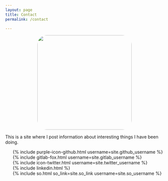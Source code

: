 ```yaml
---
layout: page
title: Contact
permalink: /contact

---
```


<style>
img {
    border-radius: 10%;
    display: block;
    margin: 0 auto;
}
</style>
<img src="../static/JBC_PA.jpg" width="300">

This is a site where I post information about interesting things I have been doing.

<ul style="list-style: none;">
<li>{% include purple-icon-github.html username=site.github_username %}</li>
<li>{% include gitlab-fox.html username=site.gitlab_username %}</li>
<li>{% include icon-twitter.html username=site.twitter_username %}</li>
<li>{% include linkedin.html %}</li>
<li>{% include so.html so_link=site.so_link username=site.so_username %}</li>
</ul>
